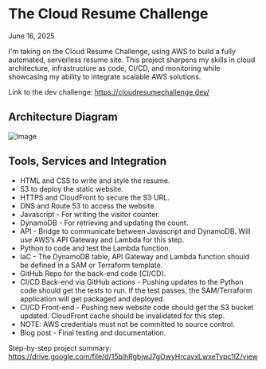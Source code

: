 # The Cloud Resume Challenge
June 16, 2025

I'm taking on the Cloud Resume Challenge, using AWS to build a fully automated, serverless resume site. This project sharpens my skills in cloud architecture, infrastructure as code, CI/CD, and monitoring while showcasing my ability to integrate scalable AWS solutions.

Link to the dev challenge: https://cloudresumechallenge.dev/

## Architecture Diagram

![Image](https://github.com/user-attachments/assets/e0c0a45b-e1be-4598-aab8-ddb732be0603)

## Tools, Services and Integration

- HTML and CSS to write and style the resume.
- S3 to deploy the static website.
- HTTPS and CloudFront to secure the S3 URL.
- DNS and Route 53 to access the website.
- Javascript - For writing the visitor counter.
- DynamoDB - For retrieving and updating the count.
- API - Bridge to communicate between Javascript and DynamoDB. Will use AWS’s API Gateway and Lambda for this step.
- Python to code and test the Lambda function.
- IaC - The DynamoDB table, API Gateway and Lambda function should be defined in a SAM or Terraform template.
- GitHub Repo for the back-end code (CI/CD).
- CI/CD Back-end via GitHub actions - Pushing updates to the Python code should get the tests to run. If the test passes, the SAM/Terraform application will get packaged and deployed.
- CI/CD Front-end - Pushing new website code should get the S3 bucket updated. CloudFront cache should be invalidated for this step.
- NOTE: AWS credentials must not be committed to source control.
- Blog post - Final testing and documentation.

Step-by-step project summary: https://drive.google.com/file/d/15bihRgbjwJ7gOwyHrcavxLwxeTvpc1lZ/view
